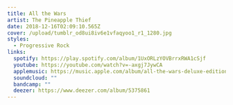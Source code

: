 ```yaml
---
title: All the Wars
artist: The Pineapple Thief
date: 2018-12-16T02:09:10.565Z
cover: /upload/tumblr_od8ui8iv6e1vfaqyoo1_r1_1280.jpg
styles:
  - Progressive Rock
links:
  spotify: https://play.spotify.com/album/1UxORLzYOVBrrxRWA1cSjf
  youtube: https://youtube.com/watch?v=-axgj7JywCA
  applemusic: https://music.apple.com/album/all-the-wars-deluxe-edition/675858750
  soundcloud: ""
  bandcamp: ""
  deezer: https://www.deezer.com/album/5375861
---
```

